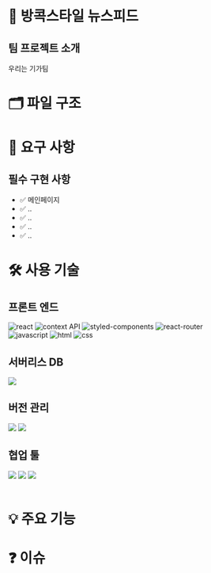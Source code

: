 # 👕 방콕스타일 뉴스피드

## 팀 프로젝트 소개
우리는 기가팀

# 🗂️ 파일 구조

# 📌 요구 사항

## 필수 구현 사항
- ✅ 메인페이지
- ✅ ..
- ✅ ..
- ✅ ..
- ✅ ..

# 🛠️ 사용 기술

## 프론트 엔드
<img src="https://img.shields.io/badge/React-20232A?style=for-the-badge&logo=react&logoColor=61DAFB" alt="react" />
<img src="https://img.shields.io/badge/Context--Api-000000?style=for-the-badge&logo=react" alt="context API" />
<img src="https://img.shields.io/badge/styled--components-DB7093?style=for-the-badge&logo=styled-components&logoColor=white" alt="styled-components" />
<img src="https://img.shields.io/badge/React_Router-CA4245?style=for-the-badge&logo=react-router&logoColor=white" alt="react-router" /><br />
<img src="https://img.shields.io/badge/JavaScript-F7DF1E?style=for-the-badge&logo=JavaScript&logoColor=white" alt="javascript" />
<img src="https://img.shields.io/badge/HTML-239120?style=for-the-badge&logo=html5&logoColor=white" alt="html" />
<img src="https://img.shields.io/badge/CSS-239120?&style=for-the-badge&logo=css3&logoColor=white" alt="css" />

## 서버리스 DB
<img src="https://img.shields.io/badge/Supabase-181818?style=for-the-badge&logo=supabase&logoColor=white" />

## 버전 관리
<img src="https://img.shields.io/badge/GIT-E44C30?style=for-the-badge&logo=git&logoColor=white"/>
<img src="https://img.shields.io/badge/GitHub-100000?style=for-the-badge&logo=github&logoColor=white"/>

## 협업 툴
<img src="https://img.shields.io/badge/Figma-F24E1E?style=for-the-badge&logo=figma&logoColor=white" />
<img src="https://img.shields.io/badge/Slack-4A154B?style=for-the-badge&logo=slack&logoColor=white" />
<img src="https://img.shields.io/badge/notion-000000?style=for-the-badge&logo=notion&logoColor=white" />
<br /><br />


# 💡 주요 기능

# ❓ 이슈